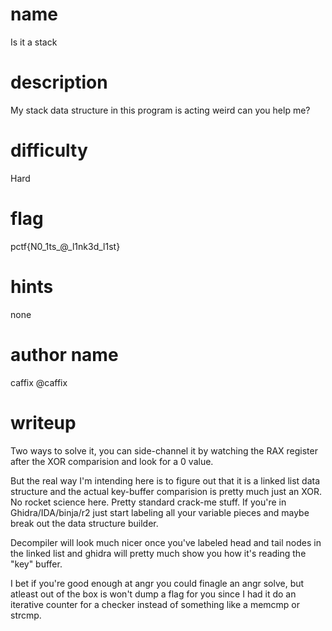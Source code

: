 # name
Is it a stack
# description
My stack data structure in this program is acting weird can you help me?
# difficulty
Hard
# flag
pctf{N0_1ts_@_l1nk3d_l1st}
# hints
none
# author name
caffix @caffix
# writeup
Two ways to solve it, you can side-channel it by watching the RAX register after the XOR comparision and look for a 0 value.

But the real way I'm intending here is to figure out that it is a linked list data structure and the actual key-buffer comparision
is pretty much just an XOR. No rocket science here. Pretty standard crack-me stuff.
If you're in Ghidra/IDA/binja/r2 just start labeling all your variable pieces and maybe break out the data structure builder.

Decompiler will look much nicer once you've labeled head and tail nodes in the linked list and ghidra will pretty much show
you how it's reading the "key" buffer.

I bet if you're good enough at angr you could finagle an angr solve, but atleast out of the box is won't dump a flag for you since
I had it do an iterative counter for a checker instead of something like a memcmp or strcmp.
